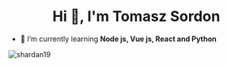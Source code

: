 <h1 align="center">Hi 👋, I'm Tomasz Sordon</h1>

- 🌱 I’m currently learning **Node js, Vue js, React and Python**

<p><img align="center" src="https://github-readme-stats.vercel.app/api/top-langs?username=shardan19&show_icons=true&locale=en&layout=compact" alt="shardan19" /></p>
